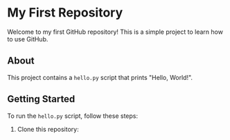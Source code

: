 # My First Repository

Welcome to my first GitHub repository! This is a simple project to learn how to use GitHub.

## About
This project contains a `hello.py` script that prints "Hello, World!".

## Getting Started
To run the `hello.py` script, follow these steps:
1. Clone this repository:
